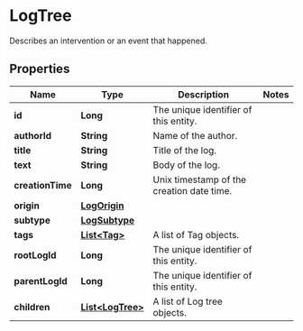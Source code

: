 

# LogTree

Describes an intervention or an event that happened.
## Properties

Name | Type | Description | Notes
------------ | ------------- | ------------- | -------------
**id** | **Long** | The unique identifier of this entity. | 
**authorId** | **String** | Name of the author. | 
**title** | **String** | Title of the log. | 
**text** | **String** | Body of the log. | 
**creationTime** | **Long** | Unix timestamp of the creation date time. | 
**origin** | [**LogOrigin**](LogOrigin.md) |  | 
**subtype** | [**LogSubtype**](LogSubtype.md) |  | 
**tags** | [**List&lt;Tag&gt;**](Tag.md) | A list of Tag objects. | 
**rootLogId** | **Long** | The unique identifier of this entity. | 
**parentLogId** | **Long** | The unique identifier of this entity. | 
**children** | [**List&lt;LogTree&gt;**](LogTree.md) | A list of Log tree objects. | 



